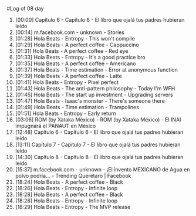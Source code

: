 #Log of 08 day

1. [00:00] Capítulo 6 - Capítulo 6 - El libro que ojalá tus padres hubieran leído
1. [00:14] m.facebook.com - unknown - Stories
1. [01:28] Hola Beats - Entropy - This won't compile
1. [01:29] Hola Beats - A perfect coffee - Cappuccino
1. [01:31] Hola Beats - A perfect coffee - Red eye
1. [01:33] Hola Beats - Entropy - It's a good practice bro
1. [01:35] Hola Beats - A perfect coffee - Americano
1. [01:37] Hola Beats - Time estimation - Error at anonymous function
1. [01:39] Hola Beats - A perfect coffee - Latte
1. [01:41] Hola Beats - Entropy - Pixel perfect
1. [01:43] Hola Beats - The anti-pattern philosophy - Today I'm WFH
1. [01:45] Hola Beats - The start up investment - Upgrading servers
1. [01:47] Hola Beats - Isaac's monster - There's someone there
1. [01:49] Hola Beats - Time estimation - Trampolines
1. [01:51] Hola Beats - Entropy - Early return
1. [03:06] ROM (by Xataka México) - ROM (by Xataka México) - El INAI impugnará el PANAUT en México
1. [12:48] Capítulo 6 - Capítulo 6 - El libro que ojalá tus padres hubieran leído
1. [13:11] Capítulo 7 - Capítulo 7 - El libro que ojalá tus padres hubieran leído
1. [14:30] Capítulo 8 - Capítulo 8 - El libro que ojalá tus padres hubieran leído
1. [15:37] m.facebook.com - unknown - ¡El invento MEXICANO de Agua en polvo podría... - Trending Querétaro | Facebook
1. [18:24] Hola Beats - A perfect coffee - Black
1. [18:26] Hola Beats - Entropy - Infinite loop
1. [18:28] Hola Beats - A perfect coffee - Black
1. [18:28] Hola Beats - Entropy - Infinite loop
1. [18:29] Hola Beats - Entropy - The MVP release
